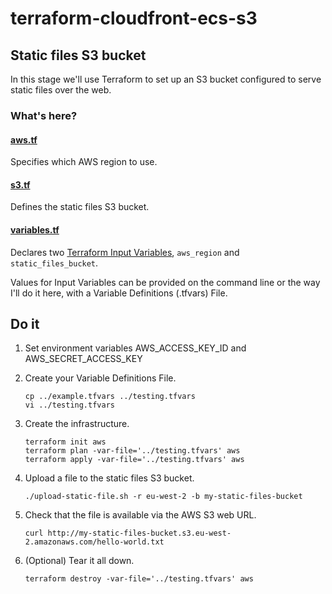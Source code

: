# terraform-cloudfront-ecs-s3

## Static files S3 bucket

In this stage we'll use Terraform to set up an S3 bucket configured to serve static files over the web.

### What's here?

#### [aws.tf](aws/aws.tf)

Specifies which AWS region to use.

#### [s3.tf](aws/s3.tf)

Defines the static files S3 bucket.

#### [variables.tf](aws/variables.tf)

Declares two [Terraform Input Variables](https://www.terraform.io/docs/configuration/variables.html), `aws_region` and `static_files_bucket`.

Values for Input Variables can be provided on the command line or the way I'll do it here, with a Variable Definitions (.tfvars) File.

## Do it

1. Set environment variables AWS_ACCESS_KEY_ID and AWS_SECRET_ACCESS_KEY

2. Create your Variable Definitions File.

    ```
    cp ../example.tfvars ../testing.tfvars
    vi ../testing.tfvars    
    ```

3. Create the infrastructure.

    ```
    terraform init aws
    terraform plan -var-file='../testing.tfvars' aws
    terraform apply -var-file='../testing.tfvars' aws
    ``` 

4. Upload a file to the static files S3 bucket.

    ```
    ./upload-static-file.sh -r eu-west-2 -b my-static-files-bucket
    ```

5. Check that the file is available via the AWS S3 web URL.

    ```
    curl http://my-static-files-bucket.s3.eu-west-2.amazonaws.com/hello-world.txt
    ```

6. (Optional) Tear it all down.

    ```
    terraform destroy -var-file='../testing.tfvars' aws
    ``` 
